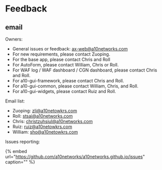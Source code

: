 # Feedback

## email

Owners:

* General issues or feedback: ax-web@a10networks.com
* For new requirements, please contact Zuoping.
* For the base app, please contact Chris and Roll
* For AutoForm, please contact William, Chris or Roll.
* For WAF log / WAF dashboard / CGN dashboard, please contact Chris and Roll.
* For a10-gui-framework, please contact Chris and Roll.
* For a10-gui-common, please contact William, Chris, and Roll.
* For a10-gui-widgets, please contact Ruiz and Roll.

Email list:

* Zuoping: zli@a10netowkrs.com
* Roll: stsai@a10networks.com
* Chris: christzuhsiul@a10networks.com
* Ruiz: ruiz@a10netowkrs.com
* William: sho@a10netowkrs.com

Issues reporting:

{% embed url="https://github.com/a10networks/a10networks.github.io/issues" caption="" %}


